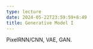 ```yaml
---
type: lecture
date: 2024-05-22T23:59:59+8:49
title: Generative Model I
---
```

PixelRNN/CNN, VAE, GAN.